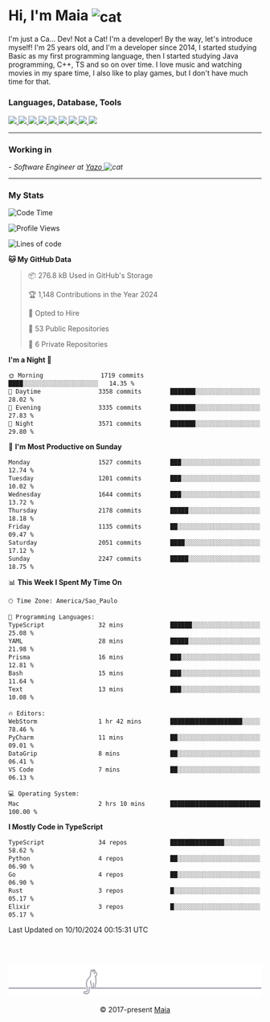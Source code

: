 <h1 align="left">Hi, I'm Maia 
<img src="https://emojis.slackmojis.com/emojis/images/1643509834/36299/black-cat.gif?1643509834" width="50" height="60" align="center"  alt="cat"/>
</h1>

I'm just a Ca... Dev! Not a Cat! I'm a developer! By the way, let's introduce myself!
I'm 25 years old, and I'm a developer since 2014, I started studying Basic as my first programming
language, then I started studying Java programming, C++, TS and so on over time.
I love music and watching movies in my spare time, I also like to play games, but I don't have much time for that.

<h3 align="left">Languages, Database, Tools</h3>
<p>
  <a href="https://www.typescriptlang.org">
    <img src="https://skillicons.dev/icons?i=ts" />
  </a>
  <a href="https://go.dev">
    <img src="https://skillicons.dev/icons?i=go" />
  </a>
  <a href="https://www.python.org">
    <img src="https://skillicons.dev/icons?i=python" />
  </a>
  <a href="https://gradle.org">
    <img src="https://skillicons.dev/icons?i=gradle" />
  </a>
  <a href="https://redis.io">
    <img src="https://skillicons.dev/icons?i=redis" />
  </a>
  <a href="https://www.mongodb.com">
    <img src="https://skillicons.dev/icons?i=mongodb" />
  </a>
  <a href="https://nodejs.org">
    <img src="https://skillicons.dev/icons?i=nodejs" />
  </a>
  <a href="https://www.javascript.com">
    <img src="https://skillicons.dev/icons?i=js" />
  </a>
  <a href="https://www.docker.com">
    <img src="https://skillicons.dev/icons?i=docker" />
  </a>
</p>

<hr/>

<h3>Working in</h3>

<p><em> - Software Engineer at <a href="[https://pdasolucoes.com.br](https://yazo.com.br/)">Yazo
</a><img src="https://media.giphy.com/media/WUlplcMpOCEmTGBtBW/giphy.gif" width="30" alt="cat"> 
</em></p>

<hr/>

### My Stats

<!--START_SECTION:waka-->
![Code Time](http://img.shields.io/badge/Code%20Time-4%2C682%20hrs%2015%20mins-blue)

![Profile Views](http://img.shields.io/badge/Profile%20Views-1-blue)

![Lines of code](https://img.shields.io/badge/From%20Hello%20World%20I%27ve%20Written-3.8%20million%20lines%20of%20code-blue)

**🐱 My GitHub Data** 

> 📦 276.8 kB Used in GitHub's Storage 
 > 
> 🏆 1,148 Contributions in the Year 2024
 > 
> 💼 Opted to Hire
 > 
> 📜 53 Public Repositories 
 > 
> 🔑 6 Private Repositories 
 > 
**I'm a Night 🦉** 

```text
🌞 Morning                1719 commits        ████░░░░░░░░░░░░░░░░░░░░░   14.35 % 
🌆 Daytime                3358 commits        ███████░░░░░░░░░░░░░░░░░░   28.02 % 
🌃 Evening                3335 commits        ███████░░░░░░░░░░░░░░░░░░   27.83 % 
🌙 Night                  3571 commits        ███████░░░░░░░░░░░░░░░░░░   29.80 % 
```
📅 **I'm Most Productive on Sunday** 

```text
Monday                   1527 commits        ███░░░░░░░░░░░░░░░░░░░░░░   12.74 % 
Tuesday                  1201 commits        ███░░░░░░░░░░░░░░░░░░░░░░   10.02 % 
Wednesday                1644 commits        ███░░░░░░░░░░░░░░░░░░░░░░   13.72 % 
Thursday                 2178 commits        █████░░░░░░░░░░░░░░░░░░░░   18.18 % 
Friday                   1135 commits        ██░░░░░░░░░░░░░░░░░░░░░░░   09.47 % 
Saturday                 2051 commits        ████░░░░░░░░░░░░░░░░░░░░░   17.12 % 
Sunday                   2247 commits        █████░░░░░░░░░░░░░░░░░░░░   18.75 % 
```


📊 **This Week I Spent My Time On** 

```text
🕑︎ Time Zone: America/Sao_Paulo

💬 Programming Languages: 
TypeScript               32 mins             ██████░░░░░░░░░░░░░░░░░░░   25.08 % 
YAML                     28 mins             █████░░░░░░░░░░░░░░░░░░░░   21.98 % 
Prisma                   16 mins             ███░░░░░░░░░░░░░░░░░░░░░░   12.81 % 
Bash                     15 mins             ███░░░░░░░░░░░░░░░░░░░░░░   11.64 % 
Text                     13 mins             ███░░░░░░░░░░░░░░░░░░░░░░   10.08 % 

🔥 Editors: 
WebStorm                 1 hr 42 mins        ████████████████████░░░░░   78.46 % 
PyCharm                  11 mins             ██░░░░░░░░░░░░░░░░░░░░░░░   09.01 % 
DataGrip                 8 mins              ██░░░░░░░░░░░░░░░░░░░░░░░   06.41 % 
VS Code                  7 mins              ██░░░░░░░░░░░░░░░░░░░░░░░   06.13 % 

💻 Operating System: 
Mac                      2 hrs 10 mins       █████████████████████████   100.00 % 
```

**I Mostly Code in TypeScript** 

```text
TypeScript               34 repos            ███████████████░░░░░░░░░░   58.62 % 
Python                   4 repos             ██░░░░░░░░░░░░░░░░░░░░░░░   06.90 % 
Go                       4 repos             ██░░░░░░░░░░░░░░░░░░░░░░░   06.90 % 
Rust                     3 repos             █░░░░░░░░░░░░░░░░░░░░░░░░   05.17 % 
Elixir                   3 repos             █░░░░░░░░░░░░░░░░░░░░░░░░   05.17 % 
```




 Last Updated on 10/10/2024 00:15:31 UTC
<!--END_SECTION:waka-->


<br/>
<br/>

<p align="center"><img src="https://raw.githubusercontent.com/gabrielmaialva33/gabrielmaialva33/master/assets/gray0_ctp_on_line.svg?sanitize=true" /></p>
<p align="center">&copy; 2017-present <a href="https://github.com/gabrielmaialva33/" target="_blank">Maia</a>
